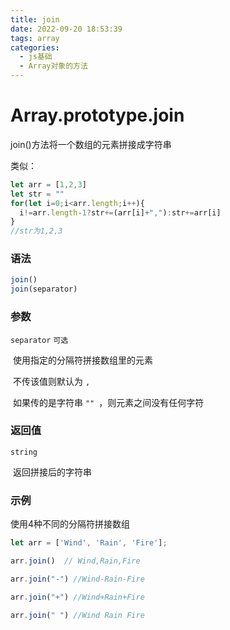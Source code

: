 ```yaml
---
title: join
date: 2022-09-20 18:53:39
tags: array
categories:
  - js基础
  - Array对象的方法
---
```


# Array.prototype.join

join()方法将一个数组的元素拼接成字符串

类似：

```js
let arr = [1,2,3]
let str = ""
for(let i=0;i<arr.length;i++){
  i!=arr.length-1?str+=(arr[i]+","):str+=arr[i]
}
//str为1,2,3
```

### 语法

```js
join()
join(separator)
```

### 参数

`separator`	`可选`

​	使用指定的分隔符拼接数组里的元素

​	不传该值则默认为 `,`

​	如果传的是字符串 `"" `，则元素之间没有任何字符

### 返回值

`string`

​	返回拼接后的字符串

### 示例

使用4种不同的分隔符拼接数组

```js
let arr = ['Wind', 'Rain', 'Fire'];

arr.join()  // Wind,Rain,Fire

arr.join("-") //Wind-Rain-Fire

arr.join("+") //Wind+Rain+Fire

arr.join(" ") //Wind Rain Fire
```

